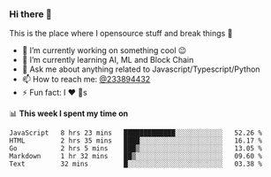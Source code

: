 ### Hi there 👋

<!--
**a233894432/a233894432** is a ✨ _special_ ✨ repository because its `README.md` (this file) appears on your GitHub profile.

Here are some ideas to get you started:

- 🔭 I’m currently working on ...
- 🌱 I’m currently learning ...
- 👯 I’m looking to collaborate on ...
- 🤔 I’m looking for help with ...
- 💬 Ask me about ...
- 📫 How to reach me: ...
- 😄 Pronouns: ...
- ⚡ Fun fact: ...
-->
 
 
This is the place where I opensource stuff and break things :rofl:

- 🔭 I’m currently working on something cool :wink:
- 🌱 I’m currently learning AI, ML and Block Chain
- 💬 Ask me about anything related to Javascript/Typescript/Python
- 📫 How to reach me: [@233894432](https://twitter.com/233894432)
- ⚡ Fun fact: I :heart: :dog:s

📊 **This week I spent my time on**
<!--START_SECTION:waka-->
```text
JavaScript   8 hrs 23 mins   █████████████░░░░░░░░░░░░   52.26 % 
HTML         2 hrs 35 mins   ████░░░░░░░░░░░░░░░░░░░░░   16.17 % 
Go           2 hrs 5 mins    ███▒░░░░░░░░░░░░░░░░░░░░░   13.05 % 
Markdown     1 hr 32 mins    ██▒░░░░░░░░░░░░░░░░░░░░░░   09.60 % 
Text         32 mins         █░░░░░░░░░░░░░░░░░░░░░░░░   03.38 % 
```
<!--END_SECTION:waka-->
